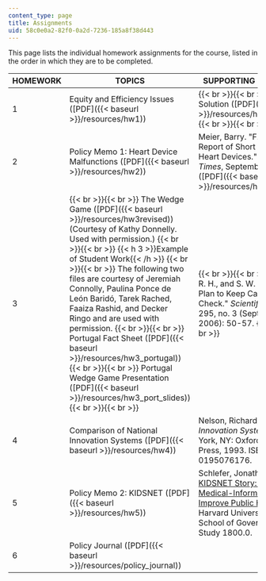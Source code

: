 ```yaml
---
content_type: page
title: Assignments
uid: 58c0e0a2-82f0-0a2d-7236-185a8f38d443
---
```


This page lists the individual homework assignments for the course, listed in the order in which they are to be completed.

| HOMEWORK | TOPICS | SUPPORTING MATERIALS |
| --- | --- | --- |
| 1 | Equity and Efficiency Issues ([PDF]({{< baseurl >}}/resources/hw1)) |  {{< br >}}{{< br >}} Example Solution ([PDF]({{< baseurl >}}/resources/hw1_soln)) {{< br >}}{{< br >}}  |
| 2 | Policy Memo 1: Heart Device Malfunctions ([PDF]({{< baseurl >}}/resources/hw2)) | Meier, Barry. "F.D.A. Had Report of Short Circuit in Heart Devices." _New York Times_, September 12, 2005. ([PDF]({{< baseurl >}}/resources/hw2_reading)) |
| 3 |  {{< br >}}{{< br >}} The Wedge Game ([PDF]({{< baseurl >}}/resources/hw3revised)) (Courtesy of Kathy Donnelly. Used with permission.) {{< br >}}{{< br >}} {{< h 3 >}}Example of Student Work{{< /h >}} {{< br >}}{{< br >}} The following two files are courtesy of Jeremiah Connolly, Paulina Ponce de León Baridó, Tarek Rached, Faaiza Rashid, and Decker Ringo and are used with permission. {{< br >}}{{< br >}} Portugal Fact Sheet ([PDF]({{< baseurl >}}/resources/hw3_portugal)) {{< br >}}{{< br >}} Portugal Wedge Game Presentation ([PDF]({{< baseurl >}}/resources/hw3_port_slides)) {{< br >}}{{< br >}}  |  {{< br >}}{{< br >}} Socolow, R. H., and S. W. Pacala. "A Plan to Keep Carbon in Check." _Scientific American_ 295, no. 3 (September 2006): 50-57. {{< br >}}{{< br >}}  |
| 4 | Comparison of National Innovation Systems ([PDF]({{< baseurl >}}/resources/hw4)) | Nelson, Richard, ed. _National Innovation Systems_. New York, NY: Oxford University Press, 1993. ISBN: 0195076176. |
| 5 | Policy Memo 2: KIDSNET ([PDF]({{< baseurl >}}/resources/hw5)) | Schlefer, Jonathan. "[The KIDSNET Story: Can a Medical-Information System Improve Public Health?](http://www.thecasesolutions.com/the-kidsnet-story-can-a-medical-information-system-improve-public-health-9330)" Harvard University Kennedy School of Government, Case Study 1800.0. |
| 6 | Policy Journal ([PDF]({{< baseurl >}}/resources/policy_journal)) |